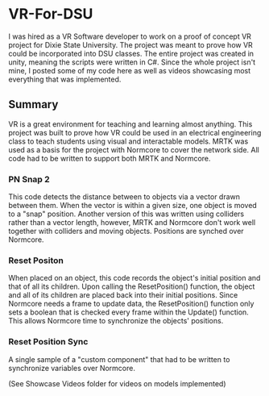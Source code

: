 # VR-For-DSU
I was hired as a VR Software developer to work on a proof of concept VR project for Dixie State University. The project was meant to prove how VR could be incorporated into DSU classes. The entire project was created in unity, meaning the scripts were written in C#. Since the whole project isn't mine, I posted some of my code here as well as videos showcasing most everything that was implemented.

## Summary
VR is a great environment for teaching and learning almost anything. This project was built to prove how VR could be used in an electrical engineering class to teach students using visual and interactable models. MRTK was used as a basis for the project with Normcore to cover the network side. All code had to be written to support both MRTK and Normcore.

### PN Snap 2
This code detects the distance between to objects via a vector drawn between them. When the vector is within a given size, one object is moved to a "snap" position. Another version of this was written using colliders rather than a vector length, however, MRTK and Normcore don't work well together with colliders and moving objects. Positions are synched over Normcore.

### Reset Positon
When placed on an object, this code records the object's initial position and that of all its children. Upon calling the ResetPosition() function, the object and all of its children are placed back into their initial positions. Since Normcore needs a frame to update data, the ResetPosition() function only sets a boolean that is checked every frame within the Update() function. This allows Normcore time to synchronize the objects' positions.

### Reset Position Sync
A single sample of a "custom component" that had to be written to synchronize variables over Normcore.

(See Showcase Videos folder for videos on models implemented)
